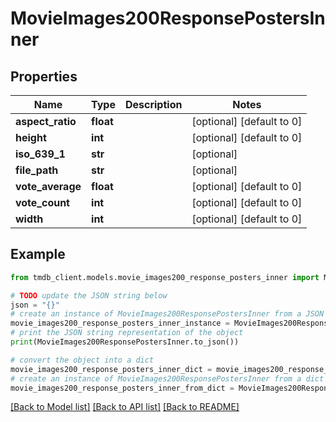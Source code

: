 # MovieImages200ResponsePostersInner


## Properties

Name | Type | Description | Notes
------------ | ------------- | ------------- | -------------
**aspect_ratio** | **float** |  | [optional] [default to 0]
**height** | **int** |  | [optional] [default to 0]
**iso_639_1** | **str** |  | [optional] 
**file_path** | **str** |  | [optional] 
**vote_average** | **float** |  | [optional] [default to 0]
**vote_count** | **int** |  | [optional] [default to 0]
**width** | **int** |  | [optional] [default to 0]

## Example

```python
from tmdb_client.models.movie_images200_response_posters_inner import MovieImages200ResponsePostersInner

# TODO update the JSON string below
json = "{}"
# create an instance of MovieImages200ResponsePostersInner from a JSON string
movie_images200_response_posters_inner_instance = MovieImages200ResponsePostersInner.from_json(json)
# print the JSON string representation of the object
print(MovieImages200ResponsePostersInner.to_json())

# convert the object into a dict
movie_images200_response_posters_inner_dict = movie_images200_response_posters_inner_instance.to_dict()
# create an instance of MovieImages200ResponsePostersInner from a dict
movie_images200_response_posters_inner_from_dict = MovieImages200ResponsePostersInner.from_dict(movie_images200_response_posters_inner_dict)
```
[[Back to Model list]](../README.md#documentation-for-models) [[Back to API list]](../README.md#documentation-for-api-endpoints) [[Back to README]](../README.md)


